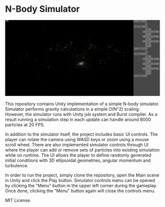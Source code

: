 # N-Body Simulator

![Scene view](Images/NBody.png)

This repository contains Unity implementation of a simple N-body simulator. Simulator performs gravity calculations in a simple O(N^2) scaling. However, the simulator runs with Unity job system and Burst compiler. As a result running a simulation step in each update can handle around 8000 particles at 20 FPS.

In addition to the simulator itself, the project includes basic UI controls. The player can rotate the camera using WASD keys or zoom using a mouse scroll wheel. There are also implemented simulator controls through UI where the player can add or remove sets of particles into existing simulation while on runtime. The UI allows the player to define randomly generated initial conditions with 3D ellipsoidal geometries, angular momentum and turbulence.

In order to run the project, simply clone the repository, open the Main scene in Unity and click the Play button. Simulator controls menu can be opened by clicking the "Menu" button in the upper left corner during the gameplay. Once done, clicking the "Menu" button again will close the controls menu.

MIT License.
